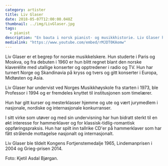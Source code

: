 ```yaml
---
category: artister
title: Liv Glaser
date: 2018-05-07T12:00:00.048Z
thumbnail: ../img/LivGlaser.jpg
tags:
  - pianist
description: "En bauta i norsk pianist- og musikkhistorie. Liv Glaser har gjort alt og har oppnådd det meste."
medialink: "https://www.youtube.com/embed/rMJDT0KAomw"
---
```

Liv Glaser er et begrep for norske musikkelskere. Hun studerte i Paris og Moskva, og fra debuten i 1960 er hun blitt regnet blant den norske klaverélite med utallige konserter og opptredener i radio og TV. Hun har turnert Norge og Skandinavia på kryss og tvers og gitt konserter i Europa, Midtøsten og Asia.

Liv Glaser har undervist ved Norges Musikkhøyskole fra starten i 1973, ble Professor i 1994 og er fremdeles knyttet til institusjonen som timelærer.

Hun har gitt kurser og mesterklasser hjemme og ute og vært jurymedlem i nasjonale, nordiske og internasjonale konkurranser.

I sitt virke som utøver og med sin undervisning har hun bidratt sterkt til en økt interesse for hammerklaver og for klassisk-tidlig-romantisk oppføringspraksis. Hun har spilt inn tallrike CD'er på hammerklaver som har fått strålende mottagelse nasjonalt og internasjonalt.

Liv Glaser ble tildelt Kongens Fortjenstemedalje 1965, Lindemanprisen i 2004 og Grieg-prisen 2014.

Foto: Kjetil Asdal Bjørgan.
